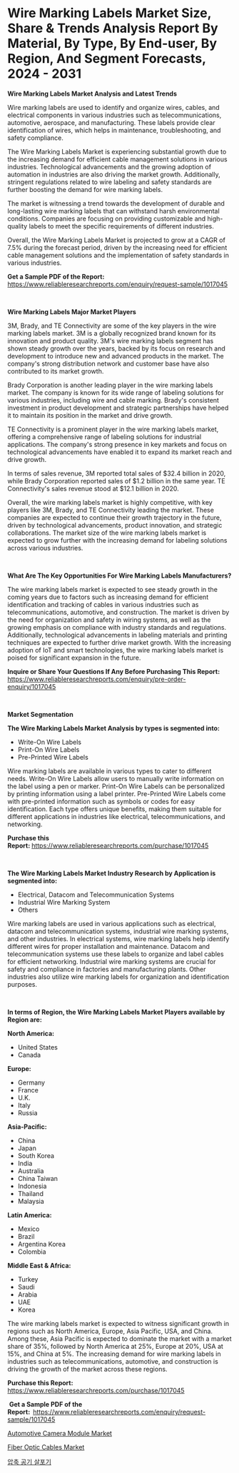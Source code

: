 <p><h1>Wire Marking Labels Market Size, Share & Trends Analysis Report By Material, By Type, By End-user, By Region, And Segment Forecasts, 2024 - 2031</h1></p><p><strong>Wire Marking Labels Market Analysis and Latest Trends</strong></p>
<p><p>Wire marking labels are used to identify and organize wires, cables, and electrical components in various industries such as telecommunications, automotive, aerospace, and manufacturing. These labels provide clear identification of wires, which helps in maintenance, troubleshooting, and safety compliance.</p><p>The Wire Marking Labels Market is experiencing substantial growth due to the increasing demand for efficient cable management solutions in various industries. Technological advancements and the growing adoption of automation in industries are also driving the market growth. Additionally, stringent regulations related to wire labeling and safety standards are further boosting the demand for wire marking labels.</p><p>The market is witnessing a trend towards the development of durable and long-lasting wire marking labels that can withstand harsh environmental conditions. Companies are focusing on providing customizable and high-quality labels to meet the specific requirements of different industries.</p><p>Overall, the Wire Marking Labels Market is projected to grow at a CAGR of 7.5% during the forecast period, driven by the increasing need for efficient cable management solutions and the implementation of safety standards in various industries.</p></p>
<p><strong>Get a Sample PDF of the Report:&nbsp;</strong> <a href="https://www.reliableresearchreports.com/enquiry/request-sample/1017045">https://www.reliableresearchreports.com/enquiry/request-sample/1017045</a></p>
<p>&nbsp;</p>
<p><strong>Wire Marking Labels Major Market Players</strong></p>
<p><p>3M, Brady, and TE Connectivity are some of the key players in the wire marking labels market. 3M is a globally recognized brand known for its innovation and product quality. 3M's wire marking labels segment has shown steady growth over the years, backed by its focus on research and development to introduce new and advanced products in the market. The company's strong distribution network and customer base have also contributed to its market growth.</p><p>Brady Corporation is another leading player in the wire marking labels market. The company is known for its wide range of labeling solutions for various industries, including wire and cable marking. Brady's consistent investment in product development and strategic partnerships have helped it to maintain its position in the market and drive growth.</p><p>TE Connectivity is a prominent player in the wire marking labels market, offering a comprehensive range of labeling solutions for industrial applications. The company's strong presence in key markets and focus on technological advancements have enabled it to expand its market reach and drive growth.</p><p>In terms of sales revenue, 3M reported total sales of $32.4 billion in 2020, while Brady Corporation reported sales of $1.2 billion in the same year. TE Connectivity's sales revenue stood at $12.1 billion in 2020.</p><p>Overall, the wire marking labels market is highly competitive, with key players like 3M, Brady, and TE Connectivity leading the market. These companies are expected to continue their growth trajectory in the future, driven by technological advancements, product innovation, and strategic collaborations. The market size of the wire marking labels market is expected to grow further with the increasing demand for labeling solutions across various industries.</p></p>
<p>&nbsp;</p>
<p><strong>What Are The Key Opportunities For Wire Marking Labels Manufacturers?</strong></p>
<p><p>The wire marking labels market is expected to see steady growth in the coming years due to factors such as increasing demand for efficient identification and tracking of cables in various industries such as telecommunications, automotive, and construction. The market is driven by the need for organization and safety in wiring systems, as well as the growing emphasis on compliance with industry standards and regulations. Additionally, technological advancements in labeling materials and printing techniques are expected to further drive market growth. With the increasing adoption of IoT and smart technologies, the wire marking labels market is poised for significant expansion in the future.</p></p>
<p><strong>Inquire or Share Your Questions If Any Before Purchasing This Report:</strong> <a href="https://www.reliableresearchreports.com/enquiry/pre-order-enquiry/1017045">https://www.reliableresearchreports.com/enquiry/pre-order-enquiry/1017045</a></p>
<p>&nbsp;</p>
<p><strong>Market Segmentation</strong></p>
<p><strong>The Wire Marking Labels Market Analysis by types is segmented into:</strong></p>
<p><ul><li>Write-On Wire Labels</li><li>Print-On Wire Labels</li><li>Pre-Printed Wire Labels</li></ul></p>
<p><p>Wire marking labels are available in various types to cater to different needs. Write-On Wire Labels allow users to manually write information on the label using a pen or marker. Print-On Wire Labels can be personalized by printing information using a label printer. Pre-Printed Wire Labels come with pre-printed information such as symbols or codes for easy identification. Each type offers unique benefits, making them suitable for different applications in industries like electrical, telecommunications, and networking.</p></p>
<p><strong>Purchase this Report:&nbsp;</strong><a href="https://www.reliableresearchreports.com/purchase/1017045">https://www.reliableresearchreports.com/purchase/1017045</a></p>
<p>&nbsp;</p>
<p><strong>The Wire Marking Labels Market Industry Research by Application is segmented into:</strong></p>
<p><ul><li>Electrical, Datacom and Telecommunication Systems</li><li>Industrial Wire Marking System</li><li>Others</li></ul></p>
<p><p>Wire marking labels are used in various applications such as electrical, datacom and telecommunication systems, industrial wire marking systems, and other industries. In electrical systems, wire marking labels help identify different wires for proper installation and maintenance. Datacom and telecommunication systems use these labels to organize and label cables for efficient networking. Industrial wire marking systems are crucial for safety and compliance in factories and manufacturing plants. Other industries also utilize wire marking labels for organization and identification purposes.</p></p>
<p>&nbsp;</p>
<p><strong>In terms of Region, the Wire Marking Labels Market Players available by Region are:</strong></p>
<p>
    <p> <strong> North America: </strong>
        <ul>
            <li>United States</li>
            <li>Canada</li>
        </ul>
        </p> 
    <p> <strong> Europe: </strong>
        <ul>
            <li>Germany</li>
            <li>France</li>
            <li>U.K.</li>
            <li>Italy</li>
            <li>Russia</li>
        </ul>
        </p> 
    <p> <strong> Asia-Pacific: </strong>
        <ul>
            <li>China</li>
            <li>Japan</li>
            <li>South Korea</li>
            <li>India</li>
            <li>Australia</li>
            <li>China Taiwan</li>
            <li>Indonesia</li>
            <li>Thailand</li>
            <li>Malaysia</li>
        </ul>
        </p> 
    <p> <strong> Latin America: </strong>
        <ul>
            <li>Mexico</li>
            <li>Brazil</li>
            <li>Argentina Korea</li>
            <li>Colombia</li>
        </ul>
        </p> 
    <p> <strong> Middle East & Africa: </strong>
        <ul>
            <li>Turkey</li>
            <li>Saudi</li>
            <li>Arabia</li>
            <li>UAE</li>
            <li>Korea</li>
        </ul>
    </p>
    </p>
<p><p>The wire marking labels market is expected to witness significant growth in regions such as North America, Europe, Asia Pacific, USA, and China. Among these, Asia Pacific is expected to dominate the market with a market share of 35%, followed by North America at 25%, Europe at 20%, USA at 15%, and China at 5%. The increasing demand for wire marking labels in industries such as telecommunications, automotive, and construction is driving the growth of the market across these regions.</p></p>
<p><strong>Purchase this Report: </strong><a href="https://www.reliableresearchreports.com/purchase/1017045">https://www.reliableresearchreports.com/purchase/1017045</a></p>
<p>&nbsp;<strong>Get a Sample PDF of the Report:&nbsp;&nbsp;</strong><a href="https://www.reliableresearchreports.com/enquiry/request-sample/1017045">https://www.reliableresearchreports.com/enquiry/request-sample/1017045</a></p>
<p><strong></strong></p>
<p><p><a href="https://github.com/globismark/Market-Research-Report-List-2/blob/main/automotive-camera-module-market.md">Automotive Camera Module Market</a></p><p><a href="https://github.com/bobicer/Market-Research-Report-List-2/blob/main/fiber-optic-cables-market.md">Fiber Optic Cables Market</a></p><p><a href="https://github.com/JonHarrtis67676y/Market-Research-Report-List-1/blob/main/787852910470.md">압축 공기 살포기</a></p></p>